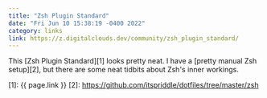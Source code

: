 ```yaml
---
title: "Zsh Plugin Standard"
date: "Fri Jun 10 15:38:19 -0400 2022"
category: links
link: https://z.digitalclouds.dev/community/zsh_plugin_standard/
---
```


This [Zsh Plugin Standard][1] looks pretty neat. I have a [pretty manual Zsh
setup][2], but there are some neat tidbits about Zsh's inner workings.

[1]: {{ page.link }}
[2]: https://github.com/itspriddle/dotfiles/tree/master/zsh
